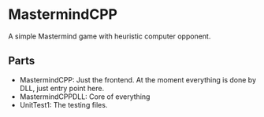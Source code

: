 # MastermindCPP
A simple Mastermind game with heuristic computer opponent.



## Parts
- MastermindCPP: Just the frontend. At the moment everything is done by DLL, just entry point here.
- MastermindCPPDLL: Core of everything
- UnitTest1: The testing files.
